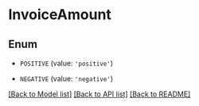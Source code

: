 # InvoiceAmount


## Enum

* `POSITIVE` (value: `'positive'`)

* `NEGATIVE` (value: `'negative'`)

[[Back to Model list]](../README.md#documentation-for-models) [[Back to API list]](../README.md#documentation-for-api-endpoints) [[Back to README]](../README.md)


